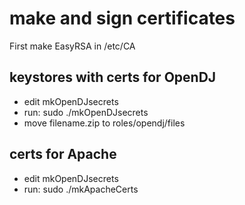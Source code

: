 # make and sign certificates

First make EasyRSA in /etc/CA

## keystores with certs for OpenDJ

- edit mkOpenDJsecrets
- run: sudo ./mkOpenDJsecrets
- move filename.zip to roles/opendj/files

## certs for Apache

- edit mkOpenDJsecrets
- run: sudo ./mkApacheCerts

